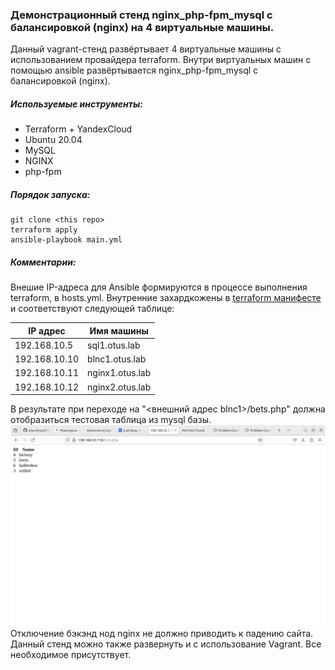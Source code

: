 ### Демонстрационный стенд nginx_php-fpm_mysql c балансировкой (nginx) на 4 виртуальные машины.

Данный vagrant-стенд развёртывает 4 виртуальные машины с использованием провайдера terraform.
Внутри виртуальных машин с помощью ansible развёртывается nginx_php-fpm_mysql c балансировкой (nginx).

  
##### Используемые инструменты:
  - Terraform + YandexCloud
  - Ubuntu 20.04
  - MySQL
  - NGINX
  - php-fpm
 
 
##### Порядок запуска:
```
git clone <this repo>
terraform apply
ansible-playbook main.yml
```

##### Комментарии:
  
  Внешие IP-адреса для Ansible формируются в процессе выполнения terraform, в hosts.yml. Внутренние захардкожены в  [terraform манифесте](main.tf) и соответствуют следующей таблице:

| IP адрес | Имя машины |
|----------------|---------------|
| 192.168.10.5  | sql1.otus.lab |
| 192.168.10.10 | blnc1.otus.lab |
| 192.168.10.11 | nginx1.otus.lab |
| 192.168.10.12 | nginx2.otus.lab |

  В результате при переходе на "<внешний адрес blnc1>/bets.php" должна отобразиться тестовая таблица из mysql базы.
  ![Test](screenshot.png)
  Отключение бэкэнд нод nginx не должно приводить к падению сайта.
  Данный стенд можно также развернуть и с использование Vagrant. Все необходимое присутствует.    

